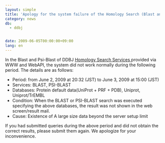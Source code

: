 ```yaml
---
layout: simple
title: 'Apology for the system failure of the Homology Search (Blast and Psi-Blast)'
category: news
db:
  - ddbj


date: 2009-06-05T00:00:00+09:00
lang: en
---
```


In the Blast and Psi-Blast of DDBJ <a href="/searh/top-e.html" target="_blank">Homology Search Services </a> provided via WWW and WebAPI, the system did not work normally during the following period. The details are as follows:

<ul>
    <li>Period: from June 2, 2009 at 20:32 (JST) to June 3, 2009 at 15:00 (JST)</li>
    <li>Services: BLAST, PSI-BLAST</li>
    <li>Databases: Protein default data(UniProt + PRF + PDB), Uniprot, Uniprot/TrEMBL</li>
    <li>Condition: When the BLAST or PSI-BLAST search was executed specifying the above databases, the result was not shown in the web screen/result mail.</li>
    <li>Cause: Existence of A large size data beyond the server setup limit</li>
</ul>

<p>If you had submitted queries during the above period and did not obtain the correct results, please submit them again. We apologize for your inconvenience.</p>

